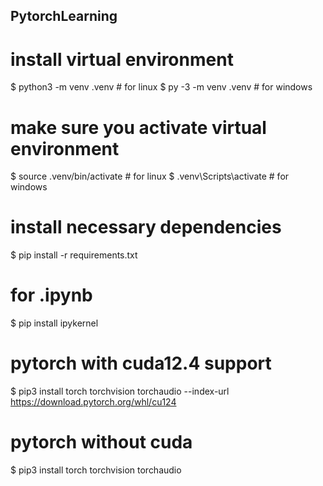 ## PytorchLearning


# install virtual environment
$ python3 -m venv .venv # for linux
$ py -3 -m venv .venv   # for windows

# make sure you activate virtual environment
$ source .venv/bin/activate # for linux
$ .venv\Scripts\activate # for windows

# install necessary dependencies 
$ pip install -r requirements.txt 

# for .ipynb
$ pip install ipykernel

# pytorch with cuda12.4 support

$ pip3 install torch torchvision torchaudio --index-url https://download.pytorch.org/whl/cu124

# pytorch without cuda 

$ pip3 install torch torchvision torchaudio



